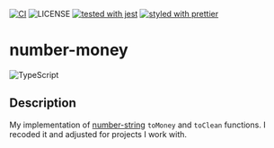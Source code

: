 [![CI](https://github.com/Mnigos/number-money/actions/workflows/ci.yml/badge.svg)](https://github.com/Mnigos/number-money/actions/workflows/ci.yml)
![LICENSE](https://img.shields.io/github/license/Mnigos/number-money.svg)
[![tested with jest](https://img.shields.io/badge/tested_with-jest-99424f.svg)](https://github.com/facebook/jest)
[![styled with prettier](https://img.shields.io/badge/styled_with-prettier-ff69b4.svg)](https://github.com/prettier/prettier)

# number-money

![TypeScript](https://img.shields.io/badge/TypeScript-007ACC?style=for-the-badge&logo=typescript&logoColor=white)

## Description

My implementation of [number-string](https://github.com/UziTech/number-string) `toMoney` and `toClean` functions. I recoded it and adjusted for projects I work with.
